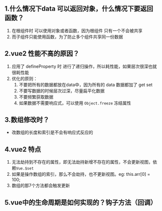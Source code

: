 ## 1.什么情况下data 可以返回对象，什么情况下要返回函数？
1. 在根组件时 可以使用对象或者函数，因为根组件 只有一个不会被共享
2. 而子组件只能使用函数，为了防止多个组件共享同一份数据

## 2.vue2 性能不高的原因？
1. 应用了 defineProperty 时 进行了递归操作，所以耗性能，如果层次很深也就很耗性能
2. 优化的原则：
   1. 不要把所有的数据都放在data中，因为所有的 data 数据都加了 get set
   2. 不要写数据的时候层次过深，尽量扁平化数据
   3. 不要频繁获取数据
   4. 如果数据不需要响应式，可以使用 `Object.freeze` 冻结属性

## 3.数组修改时？
- 改数组的长度和索引是不会有响应式反应的

## 4.vue2 特点
1. 无法劫持到不存在的属性，即无法劫持新增不存在的属性，不会更新视图，依赖`Vue.$set`
2. 如果是操作数组的索引，那么不会劫持，也不更新视图。eg: this.arr[0] = 100;
3. 数组的那7个方法都会触发更新

## 5.vue中的生命周期是如何实现的？钩子方法（回调）
